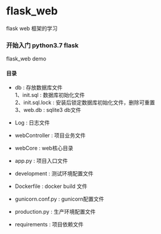 # flask_web
flask web 框架的学习

### 开始入门 python3.7 flask
flask_web demo

#### 目录
- db : 存放数据库文件   
1、init.sql : 数据库初始化文件   
2、init.sql.lock : 安装后锁定数据库初始化文件，删除可重置   
3、web.db : sqlite3 db文件   

- Log : 日志文件

- webController : 项目业务文件

- webCore : web核心目录

- app.py : 项目入口文件

- development : 测试环境配置文件

-  Dockerfile : docker build 文件

- gunicorn.conf.py : gunicorn配置文件

- production.py : 生产环境配置文件

- requirements :  项目依赖文件
